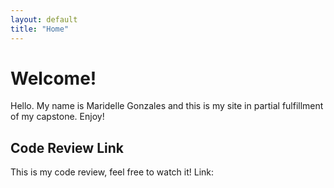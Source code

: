 ```yaml
---
layout: default
title: "Home"
---
```


# Welcome!
Hello. My name is Maridelle Gonzales and this is my site in partial fulfillment of my capstone. Enjoy!

## Code Review Link
This is my code review, feel free to watch it! 
Link: 
